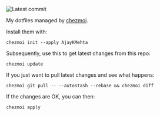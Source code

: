 ![Latest commit](https://img.shields.io/github/last-commit/AjayKMehta/dotfiles?style=plastic)

My dotfiles managed by [chezmoi].

Install them with:

```shell
chezmoi init --apply AjayKMehta
```

Subsequently, use this to get latest changes from this repo:

```shell
chezmoi update
```

If you just want to pull latest changes and see what happens:

```shell
chezmoi git pull -- --autostash --rebase && chezmoi diff
```

If the changes are OK, you can then:

```shell
chezmoi apply
```

[chezmoi]: https://github.com/twpayne/chezmoi
